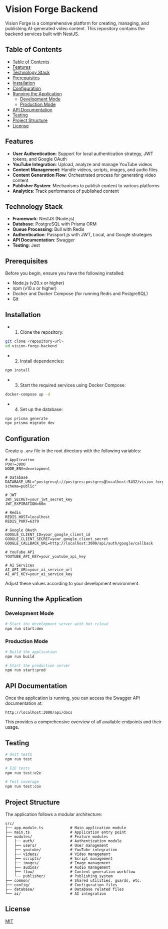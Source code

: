 # Vision Forge Backend

Vision Forge is a comprehensive platform for creating, managing, and publishing AI-generated video content. This repository contains the backend services built with NestJS.

## Table of Contents

- [Table of Contents](#table-of-contents)
- [Features](#features)
- [Technology Stack](#technology-stack)
- [Prerequisites](#prerequisites)
- [Installation](#installation)
- [Configuration](#configuration)
- [Running the Application](#running-the-application)
  - [Development Mode](#development-mode)
  - [Production Mode](#production-mode)
- [API Documentation](#api-documentation)
- [Testing](#testing)
- [Project Structure](#project-structure)
- [License](#license)

## Features

- **User Authentication**: Support for local authentication strategy, JWT tokens, and Google OAuth
- **YouTube Integration**: Upload, analyze and manage YouTube videos
- **Content Management**: Handle videos, scripts, images, and audio files
- **Content Generation Flow**: Orchestrated process for generating video content
- **Publisher System**: Mechanisms to publish content to various platforms
- **Analytics**: Track performance of published content

## Technology Stack

- **Framework**: NestJS (Node.js)
- **Database**: PostgreSQL with Prisma ORM
- **Queue Processing**: Bull with Redis
- **Authentication**: Passport.js with JWT, Local, and Google strategies
- **API Documentation**: Swagger
- **Testing**: Jest

## Prerequisites

Before you begin, ensure you have the following installed:

- Node.js (v20.x or higher)
- npm (v10.x or higher)
- Docker and Docker Compose (for running Redis and PostgreSQL)
- Git

## Installation

- 1. Clone the repository:

```bash
git clone <repository-url>
cd vision-forge-backend
```

- 2. Install dependencies:

```bash
npm install
```

- 3. Start the required services using Docker Compose:

```bash
docker-compose up -d
```

- 4. Set up the database:

```bash
npx prisma generate
npx prisma migrate dev
```

## Configuration

Create a `.env` file in the root directory with the following variables:

```env
# Application
PORT=3000
NODE_ENV=development

# Database
DATABASE_URL="postgresql://postgres:postgres@localhost:5432/vision_forge?schema=public"

# JWT
JWT_SECRET=your_jwt_secret_key
JWT_EXPIRATION=60m

# Redis
REDIS_HOST=localhost
REDIS_PORT=6379

# Google OAuth
GOOGLE_CLIENT_ID=your_google_client_id
GOOGLE_CLIENT_SECRET=your_google_client_secret
GOOGLE_CALLBACK_URL=http://localhost:3000/api/auth/google/callback

# YouTube API
YOUTUBE_API_KEY=your_youtube_api_key

# AI Services
AI_API_URL=your_ai_service_url
AI_API_KEY=your_ai_service_key
```

Adjust these values according to your development environment.

## Running the Application

### Development Mode

```bash
# Start the development server with hot reload
npm run start:dev
```

### Production Mode

```bash
# Build the application
npm run build

# Start the production server
npm run start:prod
```

## API Documentation

Once the application is running, you can access the Swagger API documentation at:

```
http://localhost:3000/api/docs
```

This provides a comprehensive overview of all available endpoints and their usage.

## Testing

```bash
# Unit tests
npm run test

# E2E tests
npm run test:e2e

# Test coverage
npm run test:cov
```

## Project Structure

The application follows a modular architecture:

```
src/
├── app.module.ts            # Main application module
├── main.ts                  # Application entry point
├── modules/                 # Feature modules
│   ├── auth/                # Authentication module
│   ├── users/               # User management
│   ├── youtube/             # YouTube integration
│   ├── videos/              # Video management
│   ├── scripts/             # Script management
│   ├── images/              # Image management
│   ├── audios/              # Audio management
│   ├── flow/                # Content generation workflow
│   └── publisher/           # Publishing system
├── common/                  # Shared utilities, guards, etc.
├── config/                  # Configuration files
├── database/                # Database related files
└── ai/                      # AI integration
```

## License

[MIT](LICENSE)
